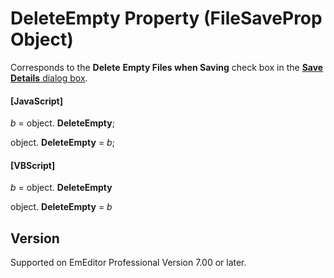 # DeleteEmpty Property (FileSaveProp Object)

Corresponds to the **Delete**
**Empty Files when Saving** check box in the
[**Save Details** dialog box](../../dlg/properties/file/save_details/index).

#### \[JavaScript\]

_b_ =
object. **DeleteEmpty**;

object. **DeleteEmpty** = _b_;

#### \[VBScript\]

_b_ =
object. **DeleteEmpty**

object. **DeleteEmpty** = _b_

## Version

Supported on EmEditor Professional Version 7.00 or later.